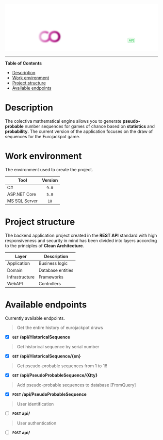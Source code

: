﻿![](https://raw.githubusercontent.com/malloc314/Colectiva/ea10a865b3006954e1b0b0c977047024f6ab7d39/Docs/Colectiva-logo-v3.svg)

****

**Table of Contents**
- [Description](#description "Description")
- [Work environment](#work-environment "Work environment")
- [Project structure](#project-structure "Project structure")
- [Available endpoints](#available-endpoints "Available endpoints")

# Description
The colectiva mathematical engine allows you to generate **pseudo-probable** number sequences for games of chance based on **statistics** and **probability**. The current version of the application focuses on the draw of sequences for the Eurojackpot game.

# Work environment
The environment used to create the project.
                    
Tool | Version
------------- | :-------------:
C#  | `9.0`
ASP.NET Core | `5.0`
MS SQL Server | `18`

# Project structure
The backend application project created in the **REST API** standard with high responsiveness and security in mind has been divided into layers according to the principles of **Clean Architecture**.

Layer | Description
------------- | -------------
Application  | Business logic
Domain | Database entities
Infrastructure | Frameworks
WebAPI | Controllers

# Available endpoints
Currently available endpoints.

> Get the entire history of eurojackpot draws

- [x] **`GET` /api/HistoricalSequence** 

> Get historical sequence by serial number

- [x]  **`GET` /api/HistoricalSequence/{sn}** 

> Get pseudo-probable sequences from 1 to 16

- [x]  **`GET` /api/PseudoProbableSequence/{Qty}** 

> Add pseudo-probable sequences to database [FromQuery]

- [x]  **`POST` /api/PseudoProbableSequence** 

> User identification

- [ ]  **`POST` api/** 

> User authentication

- [ ]  **`POST` api/**  